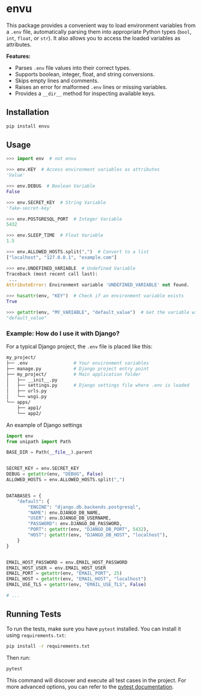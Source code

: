 # envu

This package provides a convenient way to load environment variables from a `.env` file, automatically parsing them into appropriate Python types (`bool`, `int`, `float`, or `str`). It also allows you to access the loaded variables as attributes.

**Features:**

- Parses `.env` file values into their correct types.
- Supports boolean, integer, float, and string conversions.
- Skips empty lines and comments.
- Raises an error for malformed `.env` lines or missing variables.
- Provides a `__dir__` method for inspecting available keys.

## Installation

```sh
pip install envu
```

## Usage

```python
>>> import env  # not envu

>>> env.KEY  # Access environment variables as attributes
'Value'

>>> env.DEBUG  # Boolean Variable
False

>>> env.SECRET_KEY  # String Variable
'fake-secret-key'

>>> env.POSTGRESQL_PORT  # Integer Variable
5432

>>> env.SLEEP_TIME  # Float Variable
1.5

>>> env.ALLOWED_HOSTS.split(",")  # Convert to a list
["localhost", "127.0.0.1", "example.com"]

>>> env.UNDEFINED_VARIABLE  # Undefined Variable
Traceback (most recent call last):
 ...
AttributeError: Environment variable 'UNDEFINED_VARIABLE' not found.

>>> hasattr(env, "KEY")  # Check if an environment variable exists
True

>>> getattr(env, "MY_VARIABLE", "default_value")  # Get the variable with a default fallback
"default_value"

```

### Example: How do I use it with Django?

For a typical Django project, the `.env` file is placed like this:

```bash
my_project/
├── .env                 # Your environment variables
├── manage.py            # Django project entry point
├── my_project/          # Main application folder
│   ├── __init__.py
│   ├── settings.py      # Django settings file where .env is loaded
│   ├── urls.py
│   └── wsgi.py
└── apps/
    ├── app1/
    └── app2/
```

An example of Django settings

```python
import env
from unipath import Path

BASE_DIR = Path(__file__).parent


SECRET_KEY = env.SECRET_KEY
DEBUG = getattr(env, "DEBUG", False)
ALLOWED_HOSTS = env.ALLOWED_HOSTS.split(",")


DATABASES = {
    "default": {
        "ENGINE": "django.db.backends.postgresql",
        "NAME": env.DJANGO_DB_NAME,
        "USER": env.DJANGO_DB_USERNAME,
        "PASSWORD": env.DJANGO_DB_PASSWORD,
        "PORT": getattr(env, "DJANGO_DB_PORT", 5432),
        "HOST": getattr(env, "DJANGO_DB_HOST", "localhost"),
    }
}


EMAIL_HOST_PASSWORD = env.EMAIL_HOST_PASSWORD
EMAIL_HOST_USER = env.EMAIL_HOST_USER
EMAIL_PORT = getattr(env, "EMAIL_PORT", 25)
EMAIL_HOST = getattr(env, "EMAIL_HOST", "localhost")
EMAIL_USE_TLS = getattr(env, "EMAIL_USE_TLS", False)

# ...
```

## Running Tests

To run the tests, make sure you have `pytest` installed. You can install it using `requirements.txt`:

```sh
pip install -r requirements.txt
```

Then run:

```sh
pytest
```

This command will discover and execute all test cases in the project.
For more advanced options, you can refer to the [pytest documentation](https://docs.pytest.org/en/stable/).
